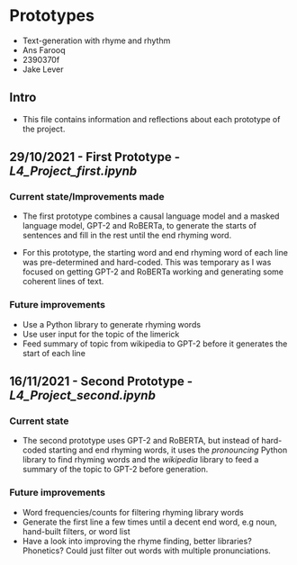 # Prototypes

* Text-generation with rhyme and rhythm
* Ans Farooq
* 2390370f
* Jake Lever

## Intro

* This file contains information and reflections about each prototype of the project.

## 29/10/2021 - First Prototype - _L4_Project_first.ipynb_

### Current state/Improvements made
* The first prototype combines a causal language model and a masked language model, GPT-2 and RoBERTa, to generate the starts of sentences and fill in the rest until the end rhyming word. 

* For this prototype, the starting word and end rhyming word of each line was pre-determined and hard-coded. This was temporary as I was focused on getting GPT-2 and RoBERTa working and generating some coherent lines of text.

### Future improvements

* Use a Python library to generate rhyming words
* Use user input for the topic of the limerick
* Feed summary of topic from wikipedia to GPT-2 before it generates the start of each line

## 16/11/2021 - Second Prototype - _L4_Project_second.ipynb_

### Current state
* The second prototype uses GPT-2 and RoBERTA, but instead of hard-coded starting and end rhyming words, it uses the *pronouncing* Python library to find rhyming words and the *wikipedia* library to feed a summary of the topic to GPT-2 before generation.

### Future improvements
* Word frequencies/counts for filtering rhyming library words
* Generate the first line a few times until a decent end word, e.g noun, hand-built filters, or word list
* Have a look into improving the rhyme finding, better libraries? Phonetics? Could just filter out words with multiple pronunciations.

